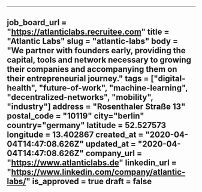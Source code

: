 ---
job_board_url = "https://atlanticlabs.recruitee.com"
title = "Atlantic Labs"
slug = "atlantic-labs"
body = "We partner with founders early, providing the capital, tools and network necessary to growing their companies and accompanying them on their entrepreneurial journey."
tags = ["digital-health", "future-of-work", "machine-learning", "decentralized-networks", "mobility", "industry"]
address = "Rosenthaler Straße 13"
postal_code = "10119"
city="berlin"
country="germany"
latitude = 52.527573
longitude = 13.402867 
created_at = "2020-04-04T14:47:08.626Z"
updated_at = "2020-04-04T14:47:08.626Z"
company_url = "https://www.atlanticlabs.de"
linkedin_url = "https://www.linkedin.com/company/atlantic-labs/"
is_approved = true
draft = false
---
